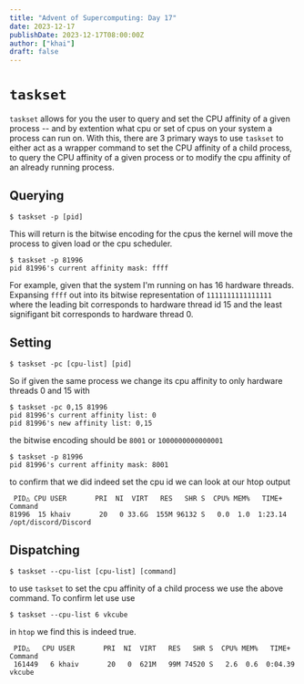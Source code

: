 ```yaml
---
title: "Advent of Supercomputing: Day 17"
date: 2023-12-17
publishDate: 2023-12-17T08:00:00Z
author: ["khai"]
draft: false
---
```


# `taskset`

`taskset` allows for you the user to query and set the CPU affinity of a given process -- and by extention what cpu or set of cpus on your system a process can run on. With this, there are 3 primary ways to use `taskset` to either act as a wrapper command to set the CPU affinity of a child process, to query the CPU affinity of a given process or to modify the cpu affinity of an already running process.

## Querying
```
$ taskset -p [pid]
```
This will return is the bitwise encoding for the cpus the kernel will move the process to given load or the cpu scheduler.
```
$ taskset -p 81996
pid 81996's current affinity mask: ffff
```
For example, given that the system I'm running on has 16 hardware threads. Expansing `ffff` out into its bitwise representation of `1111111111111111` where the leading bit corresponds to hardware thread id 15 and the least signifigant bit corresponds to hardware thread 0.

## Setting
```
$ taskset -pc [cpu-list] [pid]
```
So if given the same process we change its cpu affinity to only hardware threads 0 and 15 with
```
$ taskset -pc 0,15 81996
pid 81996's current affinity list: 0
pid 81996's new affinity list: 0,15
```
the bitwise encoding should be `8001` or `1000000000000001`
```
$ taskset -p 81996
pid 81996's current affinity mask: 8001
```
to confirm that we did indeed set the cpu id we can look at our htop output
```
 PID△ CPU USER       PRI  NI  VIRT   RES   SHR S  CPU% MEM%   TIME+  Command
81996  15 khaiv       20   0 33.6G  155M 96132 S   0.0  1.0  1:23.14 /opt/discord/Discord
```


## Dispatching
```
$ taskset --cpu-list [cpu-list] [command]
```
to use `taskset` to set the cpu affinity of a child process we use the above command. To confirm let use use
```
$ taskset --cpu-list 6 vkcube
```
in `htop` we find this is indeed true.

```
 PID△   CPU USER       PRI  NI  VIRT   RES   SHR S  CPU% MEM%   TIME+  Command
 161449   6 khaiv       20   0  621M   99M 74520 S   2.6  0.6  0:04.39 vkcube
```


